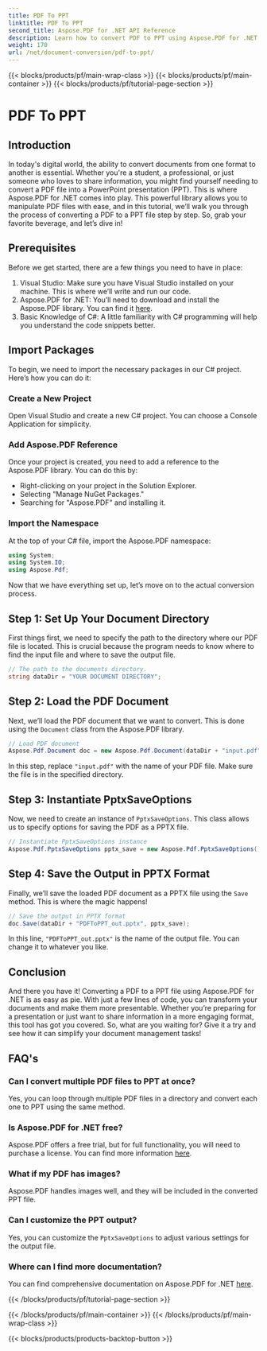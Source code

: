 ```yaml
---
title: PDF To PPT
linktitle: PDF To PPT
second_title: Aspose.PDF for .NET API Reference
description: Learn how to convert PDF to PPT using Aspose.PDF for .NET with this step-by-step guide. Easy, efficient, and perfect for presentations.
weight: 170
url: /net/document-conversion/pdf-to-ppt/
---
```


{{< blocks/products/pf/main-wrap-class >}}
{{< blocks/products/pf/main-container >}}
{{< blocks/products/pf/tutorial-page-section >}}

# PDF To PPT

## Introduction

In today's digital world, the ability to convert documents from one format to another is essential. Whether you're a student, a professional, or just someone who loves to share information, you might find yourself needing to convert a PDF file into a PowerPoint presentation (PPT). This is where Aspose.PDF for .NET comes into play. This powerful library allows you to manipulate PDF files with ease, and in this tutorial, we’ll walk you through the process of converting a PDF to a PPT file step by step. So, grab your favorite beverage, and let’s dive in!

## Prerequisites

Before we get started, there are a few things you need to have in place:

1. Visual Studio: Make sure you have Visual Studio installed on your machine. This is where we’ll write and run our code.
2. Aspose.PDF for .NET: You’ll need to download and install the Aspose.PDF library. You can find it [here](https://releases.aspose.com/pdf/net/).
3. Basic Knowledge of C#: A little familiarity with C# programming will help you understand the code snippets better.

## Import Packages

To begin, we need to import the necessary packages in our C# project. Here’s how you can do it:

### Create a New Project

Open Visual Studio and create a new C# project. You can choose a Console Application for simplicity.

### Add Aspose.PDF Reference

Once your project is created, you need to add a reference to the Aspose.PDF library. You can do this by:

- Right-clicking on your project in the Solution Explorer.
- Selecting "Manage NuGet Packages."
- Searching for "Aspose.PDF" and installing it.

### Import the Namespace

At the top of your C# file, import the Aspose.PDF namespace:

```csharp
using System;
using System.IO;
using Aspose.Pdf;
```

Now that we have everything set up, let’s move on to the actual conversion process.

## Step 1: Set Up Your Document Directory

First things first, we need to specify the path to the directory where our PDF file is located. This is crucial because the program needs to know where to find the input file and where to save the output file.

```csharp
// The path to the documents directory.
string dataDir = "YOUR DOCUMENT DIRECTORY";
```

## Step 2: Load the PDF Document

Next, we’ll load the PDF document that we want to convert. This is done using the `Document` class from the Aspose.PDF library.

```csharp
// Load PDF document
Aspose.Pdf.Document doc = new Aspose.Pdf.Document(dataDir + "input.pdf");
```

In this step, replace `"input.pdf"` with the name of your PDF file. Make sure the file is in the specified directory.

## Step 3: Instantiate PptxSaveOptions

Now, we need to create an instance of `PptxSaveOptions`. This class allows us to specify options for saving the PDF as a PPTX file.

```csharp
// Instantiate PptxSaveOptions instance
Aspose.Pdf.PptxSaveOptions pptx_save = new Aspose.Pdf.PptxSaveOptions();
```

## Step 4: Save the Output in PPTX Format

Finally, we’ll save the loaded PDF document as a PPTX file using the `Save` method. This is where the magic happens!

```csharp
// Save the output in PPTX format
doc.Save(dataDir + "PDFToPPT_out.pptx", pptx_save);
```

In this line, `"PDFToPPT_out.pptx"` is the name of the output file. You can change it to whatever you like.

## Conclusion

And there you have it! Converting a PDF to a PPT file using Aspose.PDF for .NET is as easy as pie. With just a few lines of code, you can transform your documents and make them more presentable. Whether you’re preparing for a presentation or just want to share information in a more engaging format, this tool has got you covered. So, what are you waiting for? Give it a try and see how it can simplify your document management tasks!

## FAQ's

### Can I convert multiple PDF files to PPT at once?
Yes, you can loop through multiple PDF files in a directory and convert each one to PPT using the same method.

### Is Aspose.PDF for .NET free?
Aspose.PDF offers a free trial, but for full functionality, you will need to purchase a license. You can find more information [here](https://purchase.aspose.com/buy).

### What if my PDF has images?
Aspose.PDF handles images well, and they will be included in the converted PPT file.

### Can I customize the PPT output?
Yes, you can customize the `PptxSaveOptions` to adjust various settings for the output file.

### Where can I find more documentation?
You can find comprehensive documentation on Aspose.PDF for .NET [here](https://reference.aspose.com/pdf/net/).

{{< /blocks/products/pf/tutorial-page-section >}}

{{< /blocks/products/pf/main-container >}}
{{< /blocks/products/pf/main-wrap-class >}}

{{< blocks/products/products-backtop-button >}}
